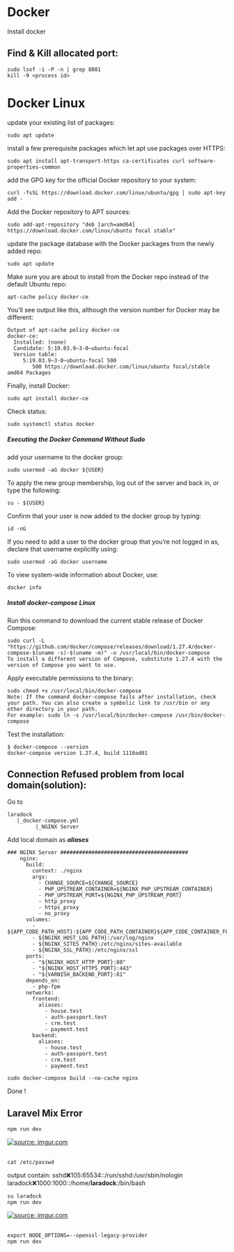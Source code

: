 # Docker
Install docker

Find & Kill allocated port:
---------------------
```
sudo lsof -i -P -n | grep 8081
kill -9 <process id>
```

# Docker Linux
update your existing list of packages:

    sudo apt update
    
install a few prerequisite packages which let apt use packages over HTTPS:

    sudo apt install apt-transport-https ca-certificates curl software-properties-common
    
add the GPG key for the official Docker repository to your system:

    curl -fsSL https://download.docker.com/linux/ubuntu/gpg | sudo apt-key add -
    
Add the Docker repository to APT sources:

    sudo add-apt-repository "deb [arch=amd64] https://download.docker.com/linux/ubuntu focal stable"
    
update the package database with the Docker packages from the newly added repo:

    sudo apt update
    
Make sure you are about to install from the Docker repo instead of the default Ubuntu repo:

    apt-cache policy docker-ce
    
You’ll see output like this, although the version number for Docker may be different:
```
Output of apt-cache policy docker-ce
docker-ce:
  Installed: (none)
  Candidate: 5:19.03.9~3-0~ubuntu-focal
  Version table:
     5:19.03.9~3-0~ubuntu-focal 500
        500 https://download.docker.com/linux/ubuntu focal/stable amd64 Packages
```
Finally, install Docker:

    sudo apt install docker-ce

Check status:

    sudo systemctl status docker
    
##### Executing the Docker Command Without Sudo

add your username to the docker group:

    sudo usermod -aG docker ${USER}
    
To apply the new group membership, log out of the server and back in, or type the following:

    su - ${USER}
    
Confirm that your user is now added to the docker group by typing:

    id -nG
    
If you need to add a user to the docker group that you’re not logged in as, declare that username explicitly using:

    sudo usermod -aG docker username
    
To view system-wide information about Docker, use:

    docker info
    
##### Install docker-compose Linux

Run this command to download the current stable release of Docker Compose:

    sudo curl -L "https://github.com/docker/compose/releases/download/1.27.4/docker-compose-$(uname -s)-$(uname -m)" -o /usr/local/bin/docker-compose
    To install a different version of Compose, substitute 1.27.4 with the version of Compose you want to use.
    
Apply executable permissions to the binary:

    sudo chmod +x /usr/local/bin/docker-compose
    Note: If the command docker-compose fails after installation, check your path. You can also create a symbolic link to /usr/bin or any other directory in your path.
    For example: sudo ln -s /usr/local/bin/docker-compose /usr/bin/docker-compose
    
Test the installation:

    $ docker-compose --version
    docker-compose version 1.27.4, build 1110ad01

Connection Refused problem from local domain(solution):
-------------------------------------------------------
Go to
```
laradock
   |_docker-compose.yml
         |_NGINX Server
```
Add local domain as ***aliases***
```
### NGINX Server #########################################
    nginx:
      build:
        context: ./nginx
        args:
          - CHANGE_SOURCE=${CHANGE_SOURCE}
          - PHP_UPSTREAM_CONTAINER=${NGINX_PHP_UPSTREAM_CONTAINER}
          - PHP_UPSTREAM_PORT=${NGINX_PHP_UPSTREAM_PORT}
          - http_proxy
          - https_proxy
          - no_proxy
      volumes:
        - ${APP_CODE_PATH_HOST}:${APP_CODE_PATH_CONTAINER}${APP_CODE_CONTAINER_FLAG}
        - ${NGINX_HOST_LOG_PATH}:/var/log/nginx
        - ${NGINX_SITES_PATH}:/etc/nginx/sites-available
        - ${NGINX_SSL_PATH}:/etc/nginx/ssl
      ports:
        - "${NGINX_HOST_HTTP_PORT}:80"
        - "${NGINX_HOST_HTTPS_PORT}:443"
        - "${VARNISH_BACKEND_PORT}:81"
      depends_on:
        - php-fpm
      networks:
        frontend:
          aliases:
            - house.test
            - auth-passport.test
            - crm.test
            - payment.test
        backend:
          aliases:
            - house.test
            - auth-passport.test
            - crm.test
            - payment.test
```
```
sudo docker-compose build --no-cache nginx
```
Done !

Laravel Mix Error
-------------------
```
npm run dev
```
<a href="https://imgur.com/wP2YOau"><img src="https://i.imgur.com/wP2YOau.png" title="source: imgur.com" /></a><br/><br/>
```
cat /etc/passwd
```
output contain:
sshd:x:105:65534::/run/sshd:/usr/sbin/nologin
laradock:x:1000:1000::/home/**laradock**:/bin/bash
```
su laradock
npm run dev
```
<a href="https://imgur.com/xuq2F7h"><img src="https://i.imgur.com/xuq2F7h.png" title="source: imgur.com" /></a><br/><br/>
```
export NODE_OPTIONS=--openssl-legacy-provider
npm run dev
```
